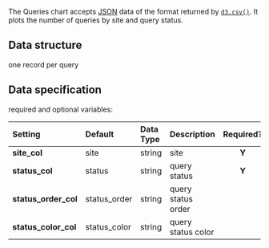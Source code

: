 The Queries chart accepts [JSON](https://en.wikipedia.org/wiki/JSON) data of the format returned by [`d3.csv()`](https://github.com/d3/d3-3.x-api-reference/blob/master/CSV.md). It plots the number of queries by site and query status.

## Data structure
one record per query

## Data specification
required and optional variables:

| Setting | Default | Data Type | Description | Required? |
|:--------|:--------|:----------|:------------|:---------:|
|**site_col**|site|string|site|**Y**|
|**status_col**|status|string|query status|**Y**|
|**status_order_col**|status_order|string|query status order||
|**status_color_col**|status_color|string|query status color||